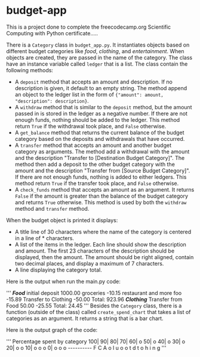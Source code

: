 # budget-app
This is a project done to complete the freecodecamp.org Scientific Computing with Python certificate.....

There is a  `Category` class in `budget_app.py`. It instantiates objects based on different budget categories like *food*, *clothing*, and *entertainment*. When objects are created, they are passed in the name of the category. The class have an instance variable called `ledger` that is a list. The class contain the following methods:

* A `deposit` method that accepts an amount and description. If no description is given, it default to an empty string. The method append an object to the ledger list in the form of `{"amount": amount, "description": description}`.
* A `withdraw` method that is similar to the `deposit` method, but the amount passed in is stored in the ledger as a negative number. If there are not enough funds, nothing should be added to the ledger. This method  return `True` if the withdrawal took place, and `False` otherwise.
* A `get_balance` method that returns the current balance of the budget category based on the deposits and withdrawals that have occurred.
* A `transfer` method that accepts an amount and another budget category as arguments. The method add a withdrawal with the amount and the description "Transfer to [Destination Budget Category]". The method then add a deposit to the other budget category with the amount and the description "Transfer from [Source Budget Category]". If there are not enough funds, nothing is added to either ledgers. This method return `True` if the transfer took place, and `False` otherwise.
* A `check_funds` method that accepts an amount as an argument. It returns `False` if the amount is greater than the balance of the budget category and returns `True` otherwise. This method is used by both the `withdraw` method and `transfer` method.

When the budget object is printed it displays:

* A title line of 30 characters where the name of the category is centered in a line of * characters.
* A list of the items in the ledger. Each line should show the description and amount. The first 23 characters of the description should be displayed, then the amount. The amount should be right aligned, contain two decimal places, and display a maximum of 7 characters.
* A line displaying the category total.

Here is the output when run the main.py code:

'''
*************Food*************
initial deposit        1000.00
groceries               -10.15
restaurant and more foo -15.89
Transfer to Clothing    -50.00
Total: 923.96
***********Clothing***********
Transfer from Food       50.00
                        -25.55
Total: 24.45
'''
Besides the `Category` class, there is a function (outside of the class) called `create_spend_chart` that takes a list of categories as an argument. It  returns a string that is a bar chart.

Here is the output graph of the code:

'''
Percentage spent by category
100|
 90|
 80|
 70|
 60| o
 50| o
 40| o
 30| o
 20| o  o
 10| o  o  o
  0| o  o  o
    ----------
     F  C  A
     o  l  u
     o  o  t
     d  t  o
        h
        i
        n
        g
 '''
